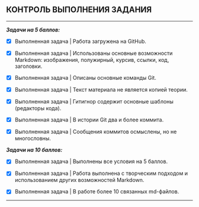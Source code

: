 ## КОНТРОЛЬ ВЫПОЛНЕНИЯ ЗАДАНИЯ
---
***Задачи на 5 баллов:***

- [X] Выполненная задача | Работа загружена на GitHub.

- [X] Выполненная задача | Использованы основные возможности Markdown: изображения, полужирный, курсив, ссылки, код, заголовки.

- [X] Выполненная задача | Описаны основные команды Git.

- [X] Выполненная задача | Текст материала не является копией теории.

- [X] Выполненная задача | Гитигнор содержит основные шаблоны (редакторы кода).

- [X] Выполненная задача | В истории Git два и более коммита.

- [X] Выполненная задача | Сообщения коммитов осмыслены, но не многословны.

***Задачи на 10 баллов:***

- [X] Выполненная задача | Выполнены все условия на 5 баллов.

- [X] Выполненная задача | Работа выполнена с творческим подходом и использованием других возможностей Markdown.

- [X] Выполненная задача | В работе более 10 связанных md-файлов.

---





